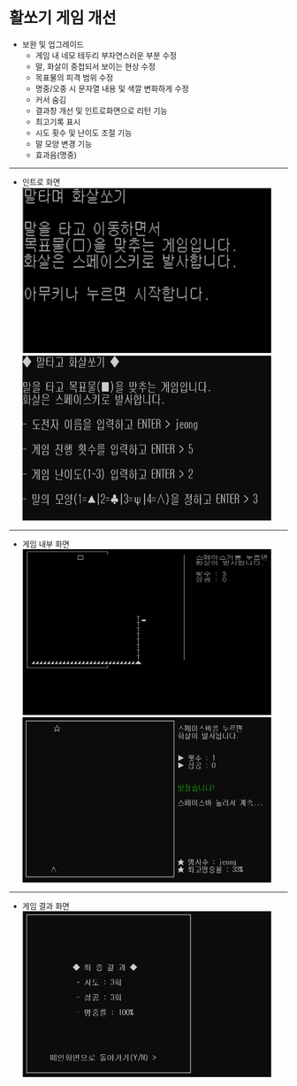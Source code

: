 # 활쏘기 게임 개선    
* 보완 및 업그레이드
  - 게임 내 네모 테두리 부자연스러운 부분 수정
  - 말, 화살이 중첩되서 보이는 현상 수정
  - 목표물의 피격 범위 수정
  - 명중/오중 시 문자열 내용 및 색깔 변화하게 수정
  - 커서 숨김
  - 결과창 개선 및 인트로화면으로 리턴 기능
  - 최고기록 표시
  - 시도 횟수 및 난이도 조절 기능
  - 말 모양 변경 기능
  - 효과음(명중)
* * *    
- 인트로 화면    
<img src="./pic/o_lobby.png" width="450px" height="300px" title="px(픽셀) 크기 설정" alt="o_lobby"></img><br/>
<img src="./pic/lobby.png" width="450px" height="300px" title="px(픽셀) 크기 설정" alt="lobby"></img><br/>
* * *
- 게임 내부 화면    
<img src="./pic/error.png" width="450px" height="300px" title="px(픽셀) 크기 설정" alt="error"></img><br/>
<img src="./pic/upgrade.png" width="450px" height="300px" title="px(픽셀) 크기 설정" alt="upgrade"></img><br/>
* * *
- 게임 결과 화면    
<img src="./pic/result.png" width="450px" height="300px" title="px(픽셀) 크기 설정" alt="result"></img><br/>
